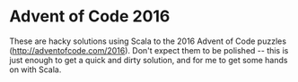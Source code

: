 # Advent of Code 2016

These are hacky solutions using Scala to the 2016 Advent of Code puzzles (http://adventofcode.com/2016).  Don't expect them to be polished -- this is just enough to get a quick and dirty solution, and for me to get some hands on with Scala.
